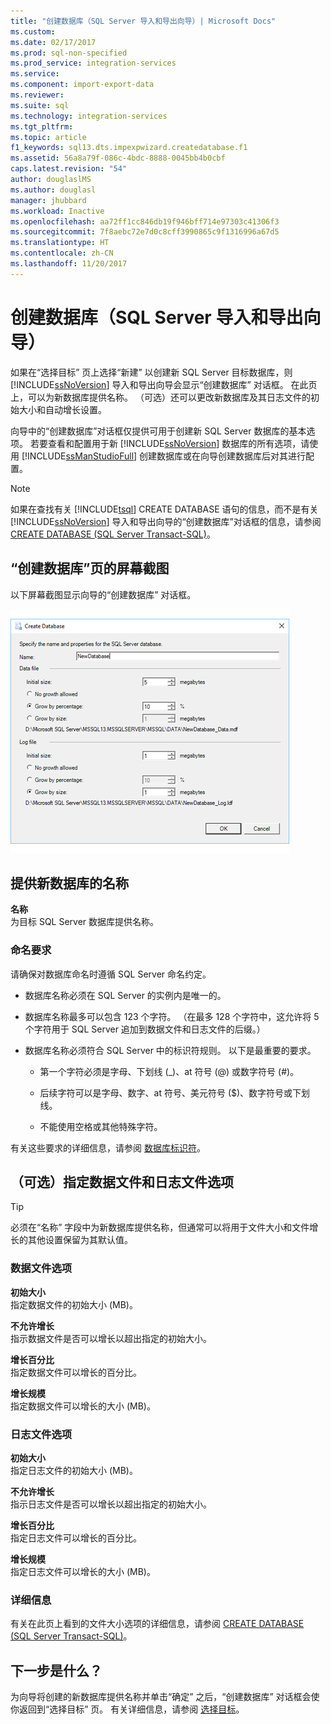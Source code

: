 ```yaml
---
title: "创建数据库（SQL Server 导入和导出向导）| Microsoft Docs"
ms.custom: 
ms.date: 02/17/2017
ms.prod: sql-non-specified
ms.prod_service: integration-services
ms.service: 
ms.component: import-export-data
ms.reviewer: 
ms.suite: sql
ms.technology: integration-services
ms.tgt_pltfrm: 
ms.topic: article
f1_keywords: sql13.dts.impexpwizard.createdatabase.f1
ms.assetid: 56a8a79f-086c-4bdc-8888-0045bb4b0cbf
caps.latest.revision: "54"
author: douglaslMS
ms.author: douglasl
manager: jhubbard
ms.workload: Inactive
ms.openlocfilehash: aa72ff1cc846db19f946bff714e97303c41306f3
ms.sourcegitcommit: 7f8aebc72e7d0c8cff3990865c9f1316996a67d5
ms.translationtype: HT
ms.contentlocale: zh-CN
ms.lasthandoff: 11/20/2017
---
```

# <a name="create-database-sql-server-import-and-export-wizard"></a>创建数据库（SQL Server 导入和导出向导）
如果在“选择目标”  页上选择“新建”  以创建新 SQL Server 目标数据库，则 [!INCLUDE[ssNoVersion](../../includes/ssnoversion-md.md)] 导入和导出向导会显示“创建数据库”  对话框。 在此页上，可以为新数据库提供名称。 （可选）还可以更改新数据库及其日志文件的初始大小和自动增长设置。 

向导中的“创建数据库”对话框仅提供可用于创建新 SQL Server 数据库的基本选项。 若要查看和配置用于新 [!INCLUDE[ssNoVersion](../../includes/ssnoversion-md.md)] 数据库的所有选项，请使用 [!INCLUDE[ssManStudioFull](../../includes/ssmanstudiofull-md.md)] 创建数据库或在向导创建数据库后对其进行配置。 

> [!NOTE]
> 如果在查找有关 [!INCLUDE[tsql](../../includes/tsql-md.md)] CREATE DATABASE 语句的信息，而不是有关 [!INCLUDE[ssNoVersion](../../includes/ssnoversion-md.md)] 导入和导出向导的“创建数据库”对话框的信息，请参阅 [CREATE DATABASE (SQL Server Transact-SQL)](../../t-sql/statements/create-database-sql-server-transact-sql.md)。  

## <a name="screen-shot-of-the-create-database-page"></a>“创建数据库”页的屏幕截图  
以下屏幕截图显示向导的“创建数据库”  对话框。  

![导入和导出向导的“创建数据库”页](../../integration-services/import-export-data/media/create-database.png "导入和导出向导的“创建数据库”页")  

## <a name="provide-a-name-for-the-new-database"></a>提供新数据库的名称  
**名称**  
 为目标 SQL Server 数据库提供名称。
 
### <a name="naming-requirements"></a>命名要求
请确保对数据库命名时遵循 SQL Server 命名约定。  
  
-   数据库名称必须在 SQL Server 的实例内是唯一的。  
  
-   数据库名称最多可以包含 123 个字符。 （在最多 128 个字符中，这允许将 5 个字符用于 SQL Server 追加到数据文件和日志文件的后缀。）  
  
-   数据库名称必须符合 SQL Server 中的标识符规则。 以下是最重要的要求。  
  
    -   第一个字符必须是字母、下划线 (_)、at 符号 (@) 或数字符号 (#)。  
  
    -   后续字符可以是字母、数字、at 符号、美元符号 ($)、数字符号或下划线。  
  
    -   不能使用空格或其他特殊字符。  
  
有关这些要求的详细信息，请参阅 [数据库标识符](../../relational-databases/databases/database-identifiers.md)。  

## <a name="optionally-specify-data-file-and-log-file-options"></a>（可选）指定数据文件和日志文件选项

> [!TIP]
> 必须在“名称”  字段中为新数据库提供名称，但通常可以将用于文件大小和文件增长的其他设置保留为其默认值。

### <a name="data-file-options"></a>数据文件选项  
 **初始大小**  
 指定数据文件的初始大小 (MB)。  
  
 **不允许增长**  
 指示数据文件是否可以增长以超出指定的初始大小。  
  
 **增长百分比**  
 指定数据文件可以增长的百分比。  
  
 **增长规模**  
 指定数据文件可以增长的大小 (MB)。  
  
### <a name="log-file-options"></a>日志文件选项  
 **初始大小**  
 指定日志文件的初始大小 (MB)。  
  
 **不允许增长**  
 指示日志文件是否可以增长以超出指定的初始大小。  
  
 **增长百分比**  
 指定日志文件可以增长的百分比。  
  
 **增长规模**  
 指定日志文件可以增长的大小 (MB)。  

### <a name="more-info"></a>详细信息
有关在此页上看到的文件大小选项的详细信息，请参阅 [CREATE DATABASE (SQL Server Transact-SQL)](../../t-sql/statements/create-database-sql-server-transact-sql.md)。 

## <a name="whats-next"></a>下一步是什么？  
 为向导将创建的新数据库提供名称并单击“确定” 之后，“创建数据库”  对话框会使你返回到“选择目标”  页。 有关详细信息，请参阅 [选择目标](../../integration-services/import-export-data/choose-a-destination-sql-server-import-and-export-wizard.md)。  

